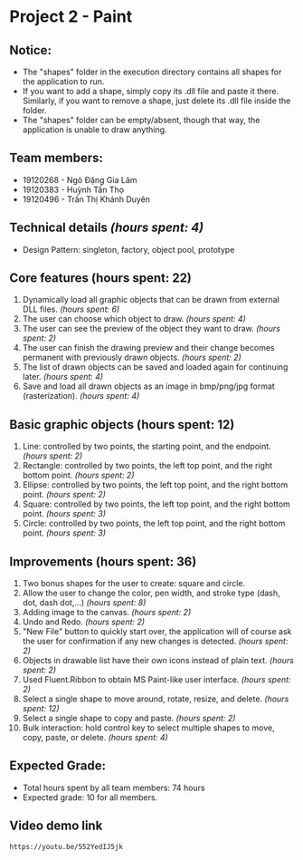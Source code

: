 # Project 2 - Paint

## Notice:
- The "shapes" folder in the execution directory contains all shapes for the application to run. 
- If you want to add a shape, simply copy its .dll file and paste it there. Similarly, if you want to remove a shape, just delete its .dll file inside the folder.
- The "shapes" folder can be empty/absent, though that way, the application is unable to draw anything.

## Team members: 
- 19120268 - Ngô Đặng Gia Lâm
- 19120383 - Huỳnh Tấn Thọ
- 19120496 - Trần Thị Khánh Duyên

## Technical details *(hours spent: 4)*
- Design Pattern: singleton, factory, object pool, prototype

## Core features (hours spent: 22)
1. Dynamically load all graphic objects that can be drawn from external DLL files. *(hours spent: 6)*
2. The user can choose which object to draw. *(hours spent: 4)*
3. The user can see the preview of the object they want to draw. *(hours spent: 2)*
4. The user can finish the drawing preview and their change becomes permanent with previously drawn objects. *(hours spent: 2)*
5. The list of drawn objects can be saved and loaded again for continuing later. *(hours spent: 4)*
6. Save and load all drawn objects as an image in bmp/png/jpg format (rasterization). *(hours spent: 4)*

## Basic graphic objects (hours spent: 12)
1. Line: controlled by two points, the starting point, and the endpoint. *(hours spent: 2)*
2. Rectangle: controlled by two points, the left top point, and the right bottom point. *(hours spent: 2)*
3. Ellipse: controlled by two points, the left top point, and the right bottom point. *(hours spent: 2)*
4. Square: controlled by two points, the left top point, and the right bottom point. *(hours spent: 3)*
5. Circle: controlled by two points, the left top point, and the right bottom point. *(hours spent: 3)*

## Improvements (hours spent: 36)
1. Two bonus shapes for the user to create: square and circle.
2. Allow the user to change the color, pen width, and stroke type (dash, dot, dash dot,...) *(hours spent: 8)*
3. Adding image to the canvas. *(hours spent: 2)*
4. Undo and Redo. *(hours spent: 2)*
5. "New File" button to quickly start over, the application will of course ask the user for confirmation if any new changes is detected. *(hours spent: 2)*
6. Objects in drawable list have their own icons instead of plain text. *(hours spent: 2)*
7. Used Fluent.Ribbon to obtain MS Paint-like user interface. *(hours spent: 2)*
8. Select a single shape to move around, rotate, resize, and delete. *(hours spent: 12)*
9. Select a single shape to copy and paste. *(hours spent: 2)*
10. Bulk interaction: hold control key to select multiple shapes to move, copy, paste, or delete. *(hours spent: 4)*

## Expected Grade: 
- Total hours spent by all team members: 74 hours
- Expected grade: 10 for all members.

## Video demo link
	https://youtu.be/552YedIJ5jk